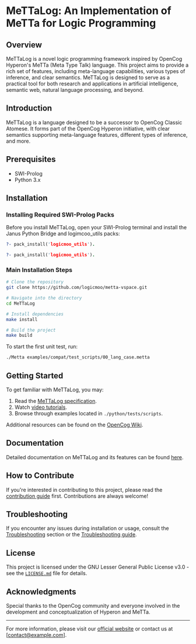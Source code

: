
# MeTTaLog: An Implementation of MeTTa for Logic Programming

## Overview

MeTTaLog is a novel logic programming framework inspired by OpenCog Hyperon's MeTTa (Meta Type Talk) language. This project aims to provide a rich set of features, including meta-language capabilities, various types of inference, and clear semantics. MeTTaLog is designed to serve as a practical tool for both research and applications in artificial intelligence, semantic web, natural language processing, and beyond.

## Introduction

MeTTaLog is a language designed to be a successor to OpenCog Classic Atomese. It forms part of the OpenCog Hyperon initiative, with clear semantics supporting meta-language features, different types of inference, and more.

## Prerequisites

- SWI-Prolog
- Python 3.x

## Installation

### Installing Required SWI-Prolog Packs

Before you install MeTTaLog, open your SWI-Prolog terminal and install the Janus Python Bridge and logimcoo_utils packs:

```prolog
?- pack_install('logicmoo_utils').

?- pack_install('logicmoo_utils').
```

### Main Installation Steps

```bash
# Clone the repository
git clone https://github.com/logicmoo/metta-vspace.git

# Navigate into the directory
cd MeTTaLog

# Install dependencies
make install

# Build the project
make build
```

To start the first unit test, run:

```bash
./Metta examples/compat/test_scripts/00_lang_case.metta
```

## Getting Started

To get familiar with MeTTaLog, you may:

1. Read the [MeTTaLog specification](LINK).
2. Watch [video tutorials](LINK).
3. Browse through examples located in `./python/tests/scripts`.

Additional resources can be found on the [OpenCog Wiki](LINK).

## Documentation

Detailed documentation on MeTTaLog and its features can be found [here](LINK).

## How to Contribute

If you're interested in contributing to this project, please read the [contribution guide](LINK) first. Contributions are always welcome!

## Troubleshooting

If you encounter any issues during installation or usage, consult the [Troubleshooting](#troubleshooting) section or the [Troubleshooting guide](LINK).

## License

This project is licensed under the GNU Lesser General Public License v3.0 - see the [`LICENSE.md`](LICENSE.md) file for details.

## Acknowledgments

Special thanks to the OpenCog community and everyone involved in the development and conceptualization of Hyperon and MeTTa.

---

For more information, please visit our [official website](http://www.example.com) or contact us at [contact@example.com].

